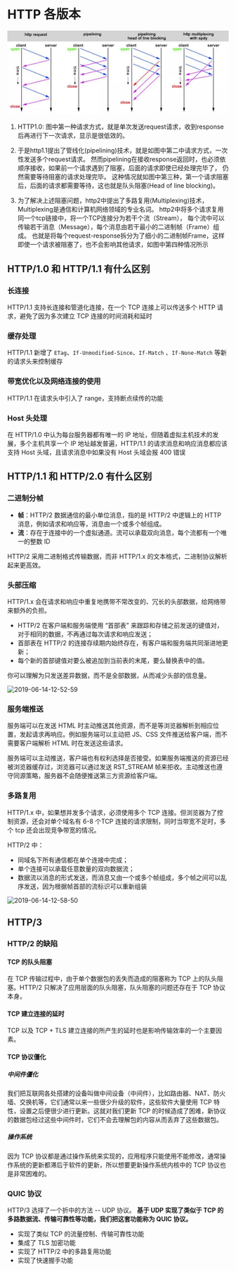 # HTTP 各版本

![](./Images/HTTP1vsHTTP1.1vsHTTP2.png)

1. HTTP1.0: 图中第一种请求方式，就是单次发送request请求，收到response后再进行下一次请求，显示是很低效的。
   
2. 于是http1.1提出了管线化(pipelining)技术，就是如图中第二中请求方式，一次性发送多个request请求。
   然而pipelining在接收response返回时，也必须依顺序接收，如果前一个请求遇到了阻塞，后面的请求即使已经处理完毕了，
   仍然需要等待阻塞的请求处理完毕。
   这种情况就如图中第三种，第一个请求阻塞后，后面的请求都需要等待，这也就是队头阻塞(Head of line blocking)。
   
3. 为了解决上述阻塞问题，http2中提出了多路复用(Multiplexing)技术，Multiplexing是通信和计算机网络领域的专业名词。
   http2中将多个请求复用同一个tcp链接中，将一个TCP连接分为若干个流（Stream），
   每个流中可以传输若干消息（Message），每个消息由若干最小的二进制帧（Frame）组成。
   也就是将每个request-response拆分为了细小的二进制帧Frame，这样即使一个请求被阻塞了，也不会影响其他请求，如图中第四种情况所示


## HTTP/1.0 和 HTTP/1.1 有什么区别

### 长连接

HTTP/1.1 支持长连接和管道化连接，在一个 TCP 连接上可以传送多个 HTTP 请求，避免了因为多次建立 TCP 连接的时间消耗和延时

### 缓存处理

HTTP/1.1 新增了 `ETag`、`If-Unmodified-Since`、`If-Match` 、`If-None-Match` 等新的请求头来控制缓存

### 带宽优化以及网络连接的使用

HTTP/1.1 在请求头中引入了 range，支持断点续传的功能

### Host 头处理

在 HTTP/1.0 中认为每台服务器都有唯一的 IP 地址，但随着虚拟主机技术的发展，多个主机共享一个 IP 地址越发普遍，HTTP/1.1 的请求消息和响应消息都应该支持 Host 头域，且请求消息中如果没有 Host 头域会报 400 错误

## HTTP/1.1 和 HTTP/2.0 有什么区别

### 二进制分帧

*   **帧**：HTTP/2 数据通信的最小单位消息，指的是 HTTP/2 中逻辑上的 HTTP 消息，例如请求和响应等，消息由一个或多个帧组成。
*   **流**：存在于连接中的一个虚拟通道。流可以承载双向消息，每个流都有一个唯一的整数 ID

HTTP/2 采用二进制格式传输数据，而非 HTTP/1.x 的文本格式，二进制协议解析起来更高效。

### 头部压缩

HTTP/1.x 会在请求和响应中重复地携带不常改变的、冗长的头部数据，给网络带来额外的负担。

*   HTTP/2 在客户端和服务端使用 “首部表” 来跟踪和存储之前发送的键值对，对于相同的数据，不再通过每次请求和响应发送；
*   首部表在 HTTP/2 的连接存续期内始终存在，有客户端和服务端共同渐进地更新；
*   每个新的首部键值对要么被追加到当前表的末尾，要么替换表中的值。

你可以理解为只发送差异数据，而不是全部数据，从而减少头部的信息量。

![2019-06-14-12-52-59](https://xiaomuzhu-image.oss-cn-beijing.aliyuncs.com/33caf22f81643e1ec11f0f46b50e2155.png)

### 服务端推送

服务端可以在发送 HTML 时主动推送其他资源，而不是等浏览器解析到相应位置，发起请求再响应。例如服务端可以主动把 JS、CSS 文件推送给客户端，而不需要客户端解析 HTML 时在发送这些请求。

服务端可以主动推送，客户端也有权利选择是否接受。如果服务端推送的资源已经被浏览器缓存过，浏览器可以通过发送 RST_STREAM 帧来拒收。主动推送也遵守同源策略，服务器不会随便推送第三方资源给客户端。

### 多路复用

HTTP/1.x 中，如果想并发多个请求，必须使用多个 TCP 连接。但浏览器为了控制资源，还会对单个域名有 6-8 个TCP 连接的请求限制，同时当带宽不足时，多个 tcp 还会出现竞争带宽的情况。

HTTP/2 中：

*   同域名下所有通信都在单个连接中完成；
*   单个连接可以承载任意数量的双向数据流；
*   数据流以消息的形式发送，而消息又由一个或多个帧组成，多个帧之间可以乱序发送，因为根据帧首部的流标识可以重新组装

![2019-06-14-12-58-50](https://xiaomuzhu-image.oss-cn-beijing.aliyuncs.com/823eb09ae4446ba7dc9c06f4e39372e8.png)

## HTTP/3

### HTTP/2 的缺陷

#### TCP 的队头阻塞

在 TCP 传输过程中，由于单个数据包的丢失而造成的阻塞称为 TCP 上的队头阻塞。HTTP/2 只解决了应用层面的队头阻塞，队头阻塞的问题还存在于 TCP 协议本身。

#### TCP 建立连接的延时

TCP 以及 TCP + TLS 建立连接的所产生的延时也是影响传输效率的一个主要因素。

#### TCP 协议僵化

##### 中间件僵化

我们把互联网各处搭建的设备叫做中间设备（中间件），比如路由器、NAT、防火墙、交换机等，它们通常以来一些很少升级的软件，这些软件大量使用 TCP 特性，设置之后便很少进行更新。这就对我们更新 TCP 的时候造成了困难，新协议的数据包经过这些中间件时，它们不会去理解包的内容从而丢弃了这些数据包。

##### 操作系统

因为 TCP 协议都是通过操作系统来实现的，应用程序只能使用不能修改，通常操作系统的更新都滞后于软件的更新，所以想要更新操作系统内核中的 TCP 协议也是非常困难的。

### QUIC 协议

HTTP/3 选择了一个折中的方法 -- UDP 协议。 **基于 UDP 实现了类似于 TCP 的多路数据流、传输可靠性等功能，我们把这套功能称为 QUIC 协议。**

*   实现了类似 TCP 的流量控制、传输可靠性功能
*   集成了 TLS 加密功能
*   实现了 HTTP/2 中的多路复用功能
*   实现了快速握手功能

